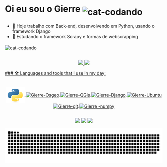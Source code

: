 
# Oi eu sou o Gierre <img align="middle" alt="cat-codando" height="30" width="50" src="https://gifs.eco.br/wp-content/uploads/2021/10/imagens-e-gifs-de-oi-eu-sou-o-goku-22.gif">


- 🔭 Hoje trabalho com Back-end, desenvolvendo em Python, usando o framework Django
- 🌱 Estudando o framework Scrapy e formas de webscrapping

<div align="left">
  <img align="middle" alt="cat-codando" height="150" width="150" src="https://miro.medium.com/max/960/1*XcP8x4p0AmeUX0j65lY8Yw.gif">
</div>

##
<div align="center">
  <a href="https://github.com/gierrejunior">
  <img height="150em" src="https://github-readme-stats.vercel.app/api?username=gierrejunior&show_icons=true&theme=dracula&include_all_commits=true&count_private=true"/>
  <img height="150em" src="https://github-readme-stats.vercel.app/api/top-langs/?username=gierrejunior&layout=compact&langs_count=7&theme=dracula"/>
</div>
  <p>
  ### 🛠️ Languages and tools that I use in my day:
  </p>
<div style="display: inline_block" align = "center"><br>
  <img align="center" alt="Gierre-Python" height="50" width="60" src="https://raw.githubusercontent.com/devicons/devicon/master/icons/python/python-original.svg">
  <img align="center" alt="Gierre-Osgeo" height="50" width="60" src="https://www.osgeo.org/wp-content/themes/roots/assets/img/logo-osgeo.svg">
  <img align="center" alt="Gierre-QGis" height="50" width="60" src="https://upload.wikimedia.org/wikipedia/commons/7/77/Qgis-icon-3.0.png?20180304175057">
  <img align="center" alt="Gierre-Django" height="50" width="60" src="https://cdn.jsdelivr.net/gh/devicons/devicon/icons/django/django-plain.svg">
  <img align="center" alt="Gierre-Ubuntu" height="50" width="60" src="https://cdn.jsdelivr.net/gh/devicons/devicon/icons/ubuntu/ubuntu-plain.svg">
  <img align="center" alt="Gierre-git" height="50" width="60" src="https://cdn.jsdelivr.net/gh/devicons/devicon/icons/git/git-original.svg">
  <img align="center" alt="Gierre -numpy" height="50" width="60" src="https://img.shields.io/badge/numpy-%23013243.svg?style=for-the-badge&logo=numpy&logoColor=white" />
</div>
 
  ##
  
  <div align="center"> 
  <a href="https://instagram.com/gierre_junior" target="_blank"><img src="https://img.shields.io/badge/-Instagram-%23E4405F?style=for-the-badge&logo=instagram&logoColor=white" target="_blank"></a>
  <a href = "mailto:gierremartins@gmail.com"><img src="https://img.shields.io/badge/-Gmail-%23333?style=for-the-badge&logo=gmail&logoColor=white" target="_blank"></a>
  <a href="https://www.linkedin.com/in/gierrejunior/" target="_blank"><img src="https://img.shields.io/badge/-LinkedIn-%230077B5?style=for-the-badge&logo=linkedin&logoColor=white" target="_blank"></a> 
     
  ![Snake animation](https://github.com/gierrejunior/gierrejunior/blob/output/github-contribution-grid-snake.svg)
 
</div>
